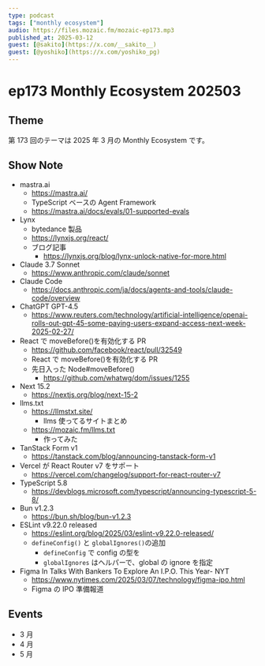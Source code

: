 ```yaml
---
type: podcast
tags: ["monthly ecosystem"]
audio: https://files.mozaic.fm/mozaic-ep173.mp3
published_at: 2025-03-12
guest: [@sakito](https://x.com/__sakito__)
guest: [@yoshiko](https://x.com/yoshiko_pg)
---
```


# ep173 Monthly Ecosystem 202503

## Theme

第 173 回のテーマは 2025 年 3 月の Monthly Ecosystem です。

## Show Note

- mastra.ai
  - https://mastra.ai/
  - TypeScript ベースの Agent Framework
  - https://mastra.ai/docs/evals/01-supported-evals
- Lynx
  - bytedance 製品
  - https://lynxjs.org/react/
  - ブログ記事
    - https://lynxjs.org/blog/lynx-unlock-native-for-more.html
- Claude 3.7 Sonnet
  - https://www.anthropic.com/claude/sonnet
- Claude Code
  - https://docs.anthropic.com/ja/docs/agents-and-tools/claude-code/overview
- ChatGPT GPT-4.5
  - https://www.reuters.com/technology/artificial-intelligence/openai-rolls-out-gpt-45-some-paying-users-expand-access-next-week-2025-02-27/
- React で moveBefore()を有効化する PR
  - https://github.com/facebook/react/pull/32549
  - React で moveBefore()を有効化する PR
  - 先日入った Node\#moveBefore()
    - https://github.com/whatwg/dom/issues/1255
- Next 15.2
  - https://nextjs.org/blog/next-15-2
- llms.txt
  - https://llmstxt.site/
    - llms 使ってるサイトまとめ
  - https://mozaic.fm/llms.txt
    - 作ってみた
- TanStack Form v1
  - https://tanstack.com/blog/announcing-tanstack-form-v1
- Vercel が React Router v7 をサポート
  - https://vercel.com/changelog/support-for-react-router-v7
- TypeScript 5.8
  - https://devblogs.microsoft.com/typescript/announcing-typescript-5-8/
- Bun v1.2.3
  - https://bun.sh/blog/bun-v1.2.3
- ESLint v9.22.0 released
  - https://eslint.org/blog/2025/03/eslint-v9.22.0-released/
  - `defineConfig()` と `globalIgnores()`の追加
    - `defineConfig` で config の型を
    - `globalIgnores` はヘルパーで、global の ignore を指定
- Figma In Talks With Bankers To Explore An I.P.O. This Year- NYT
  - https://www.nytimes.com/2025/03/07/technology/figma-ipo.html
  - Figma の IPO 準備報道

## Events

- 3 月
- 4 月
- 5 月
